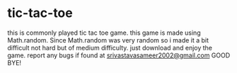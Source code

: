 # tic-tac-toe
this is commonly played tic tac toe game.
this game is made using Math.random.
Since Math.random was very random so i made it a bit difficult not hard but of medium difficulty.
just download and enjoy the game.
report any bugs if found at srivastavasameer2002@gmail.com
GOOD BYE!

